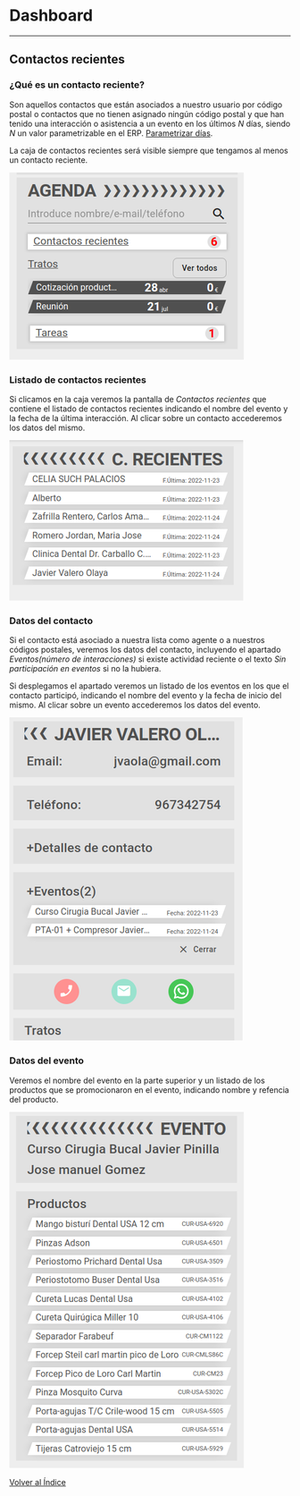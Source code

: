 # Dashboard

---

## Contactos recientes

### ¿Qué es un contacto reciente?

 Son aquellos contactos que están asociados a nuestro usuario por código postal o contactos que no tienen asignado ningún código postal y que han tenido una interacción o asistencia a un evento en los últimos _N_ días, siendo _N_ un valor parametrizable en el ERP.  [Parametrizar días](../facturacion/importacioneventos/periodobusqueda.md).

La caja de contactos recientes será visible siempre que tengamos al menos un contacto reciente. 

![Contactos recientes](./img/contactosrecientes.png)

### Listado de contactos recientes

Si clicamos en la caja veremos la pantalla de *Contactos recientes* que contiene el listado de contactos recientes indicando el nombre del evento y la fecha de la última interacción. Al clicar sobre un contacto accederemos los datos del mismo.

![Lista contactos recientes](./img/listacontactosrecientes.png)

### Datos del contacto

Si el contacto está asociado a nuestra lista como agente o a nuestros códigos postales, veremos los datos del contacto, incluyendo el apartado *Eventos(número de interacciones)* si existe actividad reciente o el texto *Sin participación en eventos* si no la hubiera.

Si desplegamos el apartado veremos un listado de los eventos en los que el contacto participó, indicando el nombre del evento y la fecha de inicio del mismo. Al clicar sobre un evento accederemos los datos del evento.

![Lista eventos contacto](./img/listaeventoscontactos.png)

### Datos del evento

Veremos el nombre del evento en la parte superior y un listado de los productos que se promocionaron en el evento, indicando nombre y refencia del producto.

![Lista eventos contacto](./img/datosevento.png)

[Volver al Índice](./index.md)